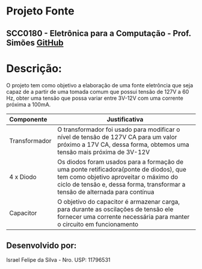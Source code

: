 # **Projeto Fonte**
## **SCC0180 - Eletrônica para a Computação - Prof. Simões** [GitHub](https://github.com/simoesusp)

# **Descrição:**
O projeto tem como objetivo a elaboração de uma fonte eletrôncia que seja capaz de a partir de uma tomada comum que possui tensão de 127V a 60 Hz, obter uma tensão que possa variar entre 3V-12V com uma corrente próxima a 100mA.

| **Componente** | **Justificativa** | 
|:---|---|
| Transformador | O transformador foi usado para modificar o nível de tensão de 127V CA para um valor próximo a 17V CA, dessa forma, obtemos uma tensão mais próxima de 3V-12V |
| 4 x Diodo | Os diodos foram usados para a formação de uma ponte retificadora(ponte de diodos), que tem como objetivo aproveitar o máximo do ciclo de tensão e, dessa forma, transformar a tensão de alternada para contínua |
| Capacitor | O objetivo do capacitor é armazenar carga, para durante as oscilações de tensão ele fornecer uma corrente necessária para manter o circuito em funcionamento |
## **Desenvolvido por:**
Israel Felipe da Silva - Nro. USP: 11796531
